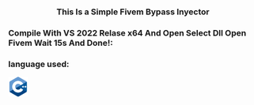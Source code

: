 <h3 align="center">This Is a Simple Fivem Bypass Inyector</h3>
<h3 align="left">Compile With VS 2022 Relase x64 And Open Select Dll Open Fivem Wait 15s And Done!:</h3>

<h3 align="left">language used:</h3>
<p align="left"> <a href="https://www.w3schools.com/cpp/" target="_blank" rel="noreferrer"> <img src="https://raw.githubusercontent.com/devicons/devicon/master/icons/cplusplus/cplusplus-original.svg" alt="cplusplus" width="40" height="40"/> </a> </p>
